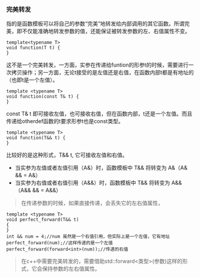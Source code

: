 ### 完美转发
指的是函数模板可以将自己的参数“完美”地转发给内部调用的其它函数。所谓完美，即不仅能准确地转发参数的值，还能保证被转发参数的左、右值属性不变。   


```
template<typename T>
void function(T t) {
}
```
这不是一个完美转发，一方面，实参在传递给funtion的形参t的时候，需要进行一次拷贝操作；另一方面，无论t接受的是左值还是右值，在函数内部t都是有地址的（也即t是一个左值）。

```
template <typename T>
void function(const T& t) {
}
```
const T& t 即可接收左值，也可接收右值，但在函数内部，t还是一个左值。而且传递给otherdef函数的t要求形参t也是const类型。

```
template <typename T>
void function(T&& t) {
}
```
比较好的是这种形式，T&& t, 它可接收左值和右值。
- 当实参为左值或者左值引用（A&）时，函数模板中 T&& 将转变为 A&（A& && = A&）
- 当实参为右值或者右值引用（A&&）时，函数模板中 T&& 将转变为 A&&（A&& && = A&&）

> 在传递参数的时候，如果直接传递，会丢失它的左右值属性，
```
template <typename T>
void perfect_forward(T&& t)
{
}
int && num = 4;//num 虽然是一个右值引用，但实际上是一个左值，它有地址
perfect_forward(num);//这样传递的是一个左值
perfect_forward(forward<int>(num));//传递的右值
```
> 在c++中需要完美转发的，需要借助std::forward<类型>(参数)这样的形式，它会保持参数的左右值属性。